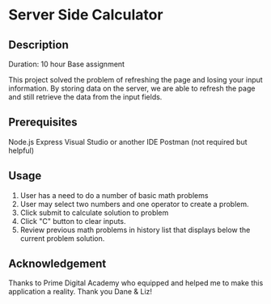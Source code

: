 # Server Side Calculator 


## Description
 Duration: 10 hour Base assignment

This project solved the problem of refreshing the page and losing your input information. By storing data on the server, we are able to refresh the page and still retrieve the data from the input fields. 

## Prerequisites

Node.js
Express
Visual Studio or another IDE 
Postman (not required but helpful)

## Usage
1. User has a need to do a number of basic math problems 
2. User may select two numbers and one operator to create a problem.
3. Click submit to calculate solution to problem
4. Click "C" button to clear inputs. 
5. Review previous math problems in history list that displays below the current problem solution.


## Acknowledgement

Thanks to Prime Digital Academy who equipped and helped me to make this application a reality. 
Thank you Dane & Liz! 
